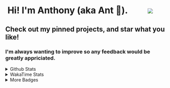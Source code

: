 <h1>&nbsp;Hi! I'm Anthony (aka Ant 🐜). &emsp;&emsp;<a href="https://codewars.com"><img src="https://www.codewars.com/users/MakeMeSenpai/badges/large"></a></h1>
<h2>Check out my pinned projects, and star what you like! </h2>
<h3>I'm always wanting to improve so any feedback would be greatly appriciated.</h3>
<details>
  <summary>Github Stats</summary>
  <br>
  <img src="https://github-readme-stats.vercel.app/api?username=MakeMeSenpai&count_private=true" />
</details>

<details>
  <summary>WakaTime Stats</summary>
  <br>
  <a href="https://wakatime.com"><img src="https://wakatime.com/share/@MakeMeSenpai/fdf9f48a-143b-4422-8c39-f21b5db308cd.png" height="50%" width="100%"/></a>
  <br>
  <br>
  <a href="https://wakatime.com"><img src="https://wakatime.com/share/@MakeMeSenpai/bebcd8ab-45e1-4085-bc76-f8a92f8c8e51.svg" height="50%"/></a>
</details>

<details>
  <summary>More Badges</summary>
  <br>
  <a href="https://makemesenpai.github.io/Ant_World/"><img class="icons" src="https://makemesenpai.github.io/Ant_World/static/imgs/ant-icon.png" alt="Ant World"  width="75" height="75"></a>
  <a href="https://www.linkedin.com/in/ant-protho/"><img class="icons" src="https://makemesenpai.github.io/Ant_World/static/imgs/linkin_icon.webp". alt="LinkedIn" width="75" height="75"></a>
  <a href="https://codepen.io/makemesenpai"><img class="icons" src="https://makemesenpai.github.io/Ant_World/static/imgs/codepen_icon.webp" alt="CodePen" width="75" height="75"></a>
  <a href="https://www.credly.com/badges/1d2dfe47-232d-4f3f-99a9-a9d620cce2c2/public_url"><img class="cr-badges-full-badge__img" src="https://images.credly.com/size/680x680/images/3bd85bb9-7cb1-48cb-927b-2f7469d70598/CLM_Administration_Specialist.png" alt="DocuSign CLM Administration Specialist 2022" width="75" height="75"></a>
  <a href="https://www.credly.com/badges/71f0d5cb-7d32-4145-90fd-052587f9afd3/public_url"><img class="cr-badges-full-badge__img" src="https://images.credly.com/size/680x680/images/9cd21376-ba55-4b7b-b9cf-2a5c6961f0b3/CLM_Workflow_Specialist.png" alt="DocuSign CLM Workflow Specialist 2022" width="75" height="75"></a>
  <a href-"https://www.credly.com/badges/d0deef99-7a4c-4661-a94b-48d2db606bd7/public_url"><img class="cr-badges-full-badge__img" src="https://images.credly.com/size/680x680/images/9a8905ed-66f7-4e74-9ec5-e6c3c2af124b/Agreement_Cloud_Specialist.png" alt="DocuSign Agreement Cloud Specialist 2022" width="75" height="75"></a>
</details>
